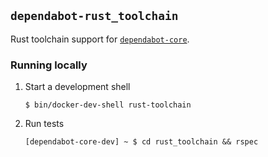 ## `dependabot-rust_toolchain`

Rust toolchain support for [`dependabot-core`][core-repo].

### Running locally

1. Start a development shell

   ```
   $ bin/docker-dev-shell rust-toolchain
   ```

2. Run tests

   ```
   [dependabot-core-dev] ~ $ cd rust_toolchain && rspec
   ```

[core-repo]: https://github.com/dependabot/dependabot-core
